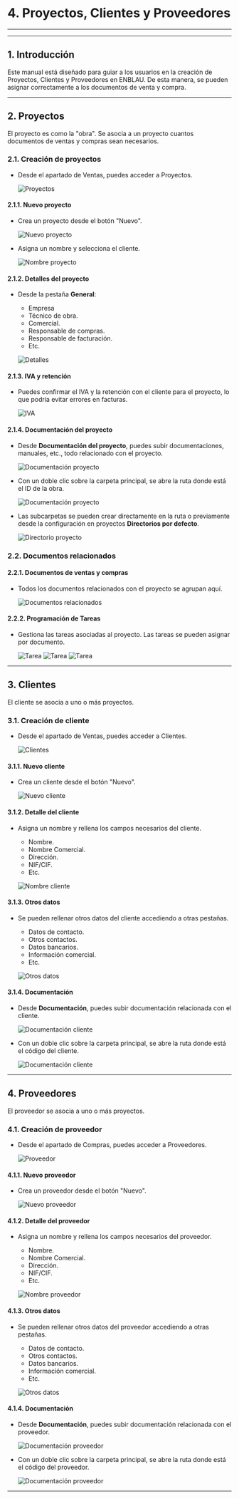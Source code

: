 # 4. Proyectos, Clientes y Proveedores

---

<!-- ## Índice
1. [Introducción](#1-introducción)
2. [Proyectos](#2-proyectos)
   - [2.1. Creación de Proyectos](#21-creación-de-proyectos)
      - [2.1.1. Nuevo Proyecto](#211-nuevo-proyecto)
      - [2.1.2. Detalles del Proyecto](#212-detalles-del-proyecto)
      - [2.1.3. IVA y Retención](#213-iva-y-retención)
      - [2.1.4. Documentación del Proyecto](#214-nuevo-proyecto)
   - [2.2. Documentos Relacionados](#22-documentos-relacionados)
      - [2.2.1. Documentos de Ventas y Compras](#221-documentos-de-ventas-y-compras)
      - [2.2.2. Programación de Tareas](#222-programación-de-tareas)
3. [Clientes](#3-clientes)
   - [3.1. Creación de Cliente](#31-creación-de-cliente)
      - [3.1.1. Nuevo Cliente](#311-nuevo-cliente)
      - [3.1.2. Detalle del Cliente](#312-detalle-del-cliente)
      - [3.1.3. Otros Datos](#313-otros-datos)
      - [3.1.4. Documentación](#314-documentación)
4. [Proveedores](#4-proveedores)
   - [4.1. Creación de Proveedor](#41-creación-de-proveedor)
      - [4.1.1. Nuevo Proveedor](#411-nuevo-proveedor)
      - [4.1.2. Detalle del Cliente](#412-detalle-del-proveedor)
      - [4.1.3. Otros Datos](#413-otros-datos)
      - [4.1.4. Documentación](#414-documentación) -->

---

## 1. Introducción
Este manual está diseñado para guiar a los usuarios en la creación de Proyectos, Clientes y Proveedores en ENBLAU. De esta manera, se pueden asignar correctamente a los documentos de venta y compra.

---

## 2. Proyectos
El proyecto es como la "obra". Se asocia a un proyecto cuantos documentos de ventas y compras sean necesarios.

### 2.1. Creación de proyectos
- Desde el apartado de Ventas, puedes acceder a Proyectos.

  ![Proyectos](Imagenes/PR_Proyecto_cliente/proyectos.jpg)

#### 2.1.1. Nuevo proyecto
- Crea un proyecto desde el botón "Nuevo".

  ![Nuevo proyecto](Imagenes/PR_Proyecto_cliente/nuevo_proyecto.jpg)

- Asigna un nombre y selecciona el cliente.

  ![Nombre proyecto](Imagenes/PR_Proyecto_cliente/nombre_proyecto.jpg)

#### 2.1.2. Detalles del proyecto
- Desde la pestaña **General**:
  - Empresa
  - Técnico de obra.
  - Comercial.
  - Responsable de compras.
  - Responsable de facturación.
  - Etc.

  ![Detalles](Imagenes/PR_Proyecto_cliente/proyecto_detalles.jpg)

#### 2.1.3. IVA y retención
- Puedes confirmar el IVA y la retención con el cliente para el proyecto, lo que podría evitar errores en facturas.

  ![IVA](Imagenes/PR_Proyecto_cliente/proyecto_iva.jpg)

#### 2.1.4. Documentación del proyecto
- Desde **Documentación del proyecto**, puedes subir documentaciones, manuales, etc., todo relacionado con el proyecto.

  ![Documentación proyecto](Imagenes/PR_Proyecto_cliente/documentacion_proyecto.jpg)

- Con un doble clic sobre la carpeta principal, se abre la ruta donde está el ID de la obra.

  ![Documentación proyecto](Imagenes/PR_Proyecto_cliente/documentacion_proyecto2.jpg)

- Las subcarpetas se pueden crear directamente en la ruta o previamente desde la configuración en proyectos **Directorios por defecto**.

  ![Directorio proyecto](Imagenes/PR_Proyecto_cliente/directorio_proyecto.jpg)

### 2.2. Documentos relacionados
#### 2.2.1. Documentos de ventas y compras
- Todos los documentos relacionados con el proyecto se agrupan aquí.

  ![Documentos relacionados](Imagenes/PR_Proyecto_cliente/documentos_relacionados.jpg)

#### 2.2.2. Programación de Tareas
- Gestiona las tareas asociadas al proyecto. Las tareas se pueden asignar por documento.

  ![Tarea](Imagenes/PR_Proyecto_cliente/proyecto_tarea.jpg)
  ![Tarea](Imagenes/PR_Proyecto_cliente/proyecto_tarea2.jpg)
  ![Tarea](Imagenes/PR_Proyecto_cliente/proyecto_tarea3.jpg)

---

## 3. Clientes
El cliente se asocia a uno o más proyectos.

### 3.1. Creación de cliente
- Desde el apartado de Ventas, puedes acceder a Clientes.

  ![Clientes](Imagenes/PR_Proyecto_cliente/clientes.jpg)

#### 3.1.1. Nuevo cliente
- Crea un cliente desde el botón "Nuevo".

  ![Nuevo cliente](Imagenes/PR_Proyecto_cliente/nuevo_cliente.jpg)

#### 3.1.2. Detalle del cliente
- Asigna un nombre y rellena los campos necesarios del cliente.
  - Nombre.
  - Nombre Comercial.
  - Dirección.
  - NIF/CIF.
  - Etc.

  ![Nombre cliente](Imagenes/PR_Proyecto_cliente/cliente_detalle.jpg)

#### 3.1.3. Otros datos
- Se pueden rellenar otros datos del cliente accediendo a otras pestañas.
  - Datos de contacto.
  - Otros contactos.
  - Datos bancarios.
  - Información comercial.
  - Etc.

  ![Otros datos](Imagenes/PR_Proyecto_cliente/otros_datos.jpg)

#### 3.1.4. Documentación
- Desde **Documentación**, puedes subir documentación relacionada con el cliente.

  ![Documentación cliente](Imagenes/PR_Proyecto_cliente/documentacion_cliente.jpg)

- Con un doble clic sobre la carpeta principal, se abre la ruta donde está el código del cliente.

  ![Documentación cliente](Imagenes/PR_Proyecto_cliente/documentacion_cliente2.jpg)

---

## 4. Proveedores
El proveedor se asocia a uno o más proyectos.

### 4.1. Creación de proveedor
- Desde el apartado de Compras, puedes acceder a Proveedores.

  ![Proveedor](Imagenes/PR_Proyecto_cliente/proveedor.jpg)

#### 4.1.1. Nuevo proveedor
- Crea un proveedor desde el botón "Nuevo".

  ![Nuevo proveedor](Imagenes/PR_Proyecto_cliente/nuevo_proveedor.jpg)

#### 4.1.2. Detalle del proveedor
- Asigna un nombre y rellena los campos necesarios del proveedor.
  - Nombre.
  - Nombre Comercial.
  - Dirección.
  - NIF/CIF.
  - Etc.

  ![Nombre proveedor](Imagenes/PR_Proyecto_cliente/proveedor_detalle.jpg)

#### 4.1.3. Otros datos
- Se pueden rellenar otros datos del proveedor accediendo a otras pestañas.
  - Datos de contacto.
  - Otros contactos.
  - Datos bancarios.
  - Información comercial.
  - Etc.

  ![Otros datos](Imagenes/PR_Proyecto_cliente/otros_proveedor.jpg)

#### 4.1.4. Documentación
- Desde **Documentación**, puedes subir documentación relacionada con el proveedor.

  ![Documentación proveedor](Imagenes/PR_Proyecto_cliente/documentacion_proveedor.jpg)

- Con un doble clic sobre la carpeta principal, se abre la ruta donde está el código del proveedor.

  ![Documentación proveedor](Imagenes/PR_Proyecto_cliente/documentacion_proveedor2.jpg)

---